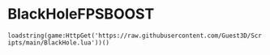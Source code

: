 # BlackHoleFPSBOOST

``loadstring(game:HttpGet('https://raw.githubusercontent.com/Guest3D/Scripts/main/BlackHole.lua'))()``
